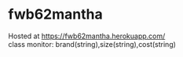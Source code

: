 # fwb62mantha
Hosted at https://fwb62mantha.herokuapp.com/ <br>
class monitor: brand(string),size(string),cost(string)
